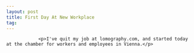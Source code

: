 ```yaml
---
layout: post
title: First Day At New Workplace
tag: 
---
```



                <p>I've quit my job at lomography.com, and started today at the chamber for workers and employees in Vienna.</p>
            
